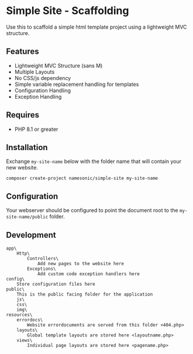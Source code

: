 # Simple Site - Scaffolding

Use this to scaffold a simple html template project using a lightweight MVC structure.

## Features

- Lightweight MVC Structure (sans M)
- Multiple Layouts
- No CSS/js dependency
- Simple variable replacement handling for templates
- Configuration Handling
- Exception Handling

## Requires

- PHP 8.1 or greater

## Installation

Exchange `my-site-name` below with the folder name that will contain your new website.

`composer create-project namesonic/simple-site my-site-name`

## Configuration

Your webserver should be configured to point the document root to the `my-site-name/public` folder.

## Development

```
app\
    Http\
        Controllers\
            Add new pages to the website here
        Exceptions\
            Add custom code exception handlers here
config\
    Store configuration files here
public\
    This is the public facing folder for the application
    js\
    css\
    img\
resources\
    errordocs\
        Website errordocuments are served from this folder <404.php>
    layouts\
        Global template layouts are stored here <layoutname.php>
    views\
        Individual page layouts are stored here <pagename.php>
```
